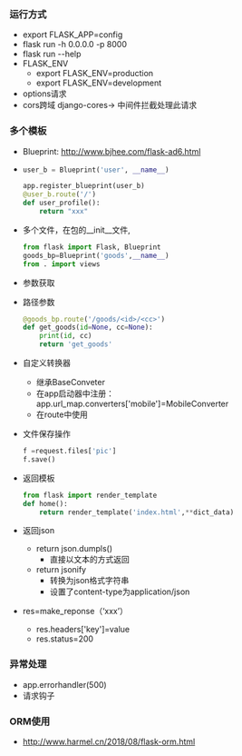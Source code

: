 ### 运行方式

- export FLASK_APP=config
- flask run -h 0.0.0.0 -p 8000
- flask run --help
- FLASK_ENV
  - export FLASK_ENV=production
  - export FLASK_ENV=development
- options请求
- cors跨域 django-cores-> 中间件拦截处理此请求

### 多个模板

- Blueprint: http://www.bjhee.com/flask-ad6.html

- ```python
  user_b = Blueprint('user', __name__)
  
  app.register_blueprint(user_b)
  @user_b.route('/')
  def user_profile():
      return "xxx"
  ```

- 多个文件，在包的__init__文件,  

  ```python
  from flask import Flask, Blueprint
  goods_bp=Blueprint('goods',__name__)
  from . import views
  ```

  

-  参数获取

  - 路径参数

    ```python
    @goods_bp.route('/goods/<id>/<cc>')
    def get_goods(id=None, cc=None):
        print(id, cc)
        return 'get_goods'
    ```

  - 自定义转换器

    - 继承BaseConveter
    - 在app启动器中注册：app.url_map.converters['mobile']=MobileConverter
    - 在route中使用

  - 文件保存操作

    ```python
    f =request.files['pic']
    f.save()
    ```

- 返回模板

  ```python
  from flask import render_template
  def home():
      return render_template('index.html',**dict_data)
  ```

- 返回json

  - return json.dumpls()
    - 直接以文本的方式返回
  - return jsonify
    - 转换为json格式字符串
    - 设置了content-type为application/json

- res=make_reponse（‘xxx’）

  - res.headers['key']=value
  - res.status=200

### 异常处理

- app.errorhandler(500)
- 请求钩子

### ORM使用

- http://www.harmel.cn/2018/08/flask-orm.html

